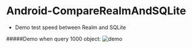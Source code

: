 # Android-CompareRealmAndSQLite
- Demo test speed between Realm and SQLite

#####Demo when query 1000 object:
![demo](https://raw.githubusercontent.com/at-daolq/Android-CompareRealmAndSQLite/69833d74f5503a98a1e72f76f8e62dc24c7c2199/device-2016-07-07-105220.png)
